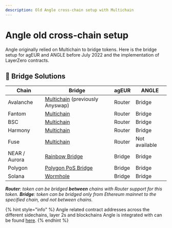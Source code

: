 ```yaml
---
description: Old Angle cross-chain setup with Multichain
---
```


# Angle old cross-chain setup

Angle originally relied on Multichain to bridge tokens. Here is the bridge setup for agEUR and ANGLE before July 2022 and the implementation of LayerZero contracts. 

## 🌉 Bridge Solutions

| Chain         | Bridge                                                                 | agEUR  | ANGLE         |
| ------------- | ---------------------------------------------------------------------- | ------ | ------------- |
| Avalanche     | [Multichain](https://app.multichain.org/#/router) (previously Anyswap) | Router | Bridge        |
| Fantom        | [Multichain](https://app.multichain.org/#/router)                      | Router | Bridge        |
| BSC           | [Multichain](https://app.multichain.org/#/router)                      | Router | Bridge        |
| Harmony       | [Multichain](https://app.multichain.org/#/router)                      | Router | Bridge        |
| Fuse          | [Multichain](https://app.multichain.org/#/router)                      | Router | Not available |
| NEAR / Aurora | [Rainbow Bridge](https://rainbowbridge.app/transfer)                   | Bridge | Bridge        |
| Polygon       | [Polygon PoS Bridge](https://wallet.polygon.technology/bridge/)        | Bridge | Bridge        |
| Solana        | [Wormhole](https://wormholebridge.com/#/transfer)                      | Bridge | Bridge        |

_**Router**: token can be bridged **between** chains with Router support for this token. **Bridge**: token can be bridged only from Ethereum mainnet to the specified chain, and not between chains._

{% hint style="info" %}
Angle related contract addresses across the different sidechains, layer 2s and blockchains Angle is integrated with can be found [here](https://developers.angle.money/protocol-overview/smart-contracts/sidechains-layer2s-contracts).
{% endhint %}
